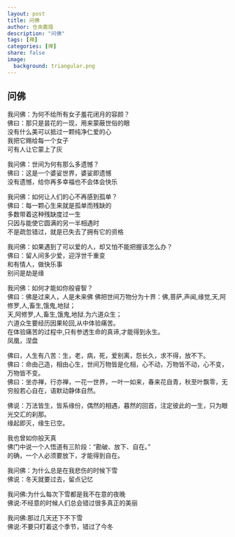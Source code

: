 ```yaml
---
layout: post
title: 问佛
author: 仓央嘉措
description: "问佛"
tags: [禅]
categories: [禅]
share: false
image:
  background: triangular.png 
---
```


## 问佛

我问佛：为何不给所有女子羞花闭月的容颜？    
佛曰：那只是昙花的一现，用来蒙蔽世俗的眼   
没有什么美可以抵过一颗纯净仁爱的心     
我把它赐给每一个女子     
可有人让它蒙上了灰

我问佛：世间为何有那么多遗憾？     
佛曰：这是一个婆娑世界，婆娑即遗憾     
没有遗憾，给你再多幸福也不会体会快乐

我问佛：如何让人们的心不再感到孤单？    
佛曰：每一颗心生来就是孤单而残缺的    
多数带着这种残缺度过一生    
只因与能使它圆满的另一半相遇时    
不是疏忽错过，就是已失去了拥有它的资格   

我问佛：如果遇到了可以爱的人，却又怕不能把握该怎么办？    
佛曰：留人间多少爱，迎浮世千重变    
和有情人，做快乐事   
别问是劫是缘   

我问佛：如何才能如你般睿智？    
佛曰：佛是过来人，人是未来佛 佛把世间万物分为十界：佛,菩萨,声闻,缘觉,天,阿修罗,人,畜生,饿鬼,地狱；   
天,阿修罗,人,畜生,饿鬼,地狱.为六道众生；   
六道众生要经历因果轮回,从中体验痛苦。    
在体验痛苦的过程中,只有参透生命的真谛,才能得到永生。   
凤凰，涅盘   

佛曰，人生有八苦：生，老，病，死，爱别离，怨长久，求不得，放不下。       
佛曰：命由己造，相由心生，世间万物皆是化相，心不动，万物皆不动，心不变，万物皆不变。    
佛曰：坐亦禅，行亦禅，一花一世界，一叶一如来，春来花自青，秋至叶飘零，无穷般若心自在，语默动静体自然。    

佛说：万法皆生，皆系缘份，偶然的相遇，暮然的回首，注定彼此的一生，只为眼光交汇的刹那。    
缘起即灭，缘生已空。   

我也曾如你般天真   
佛门中说一个人悟道有三阶段：“勘破、放下、自在。”    
的确，一个人必须要放下，才能得到自在。    

我问佛：为什么总是在我悲伤的时候下雪    
佛说：冬天就要过去，留点记忆    

我问佛:为什么每次下雪都是我不在意的夜晚     
佛说:不经意的时候人们总会错过很多真正的美丽   

我问佛:那过几天还下不下雪     
佛说:不要只盯着这个季节，错过了今冬   
